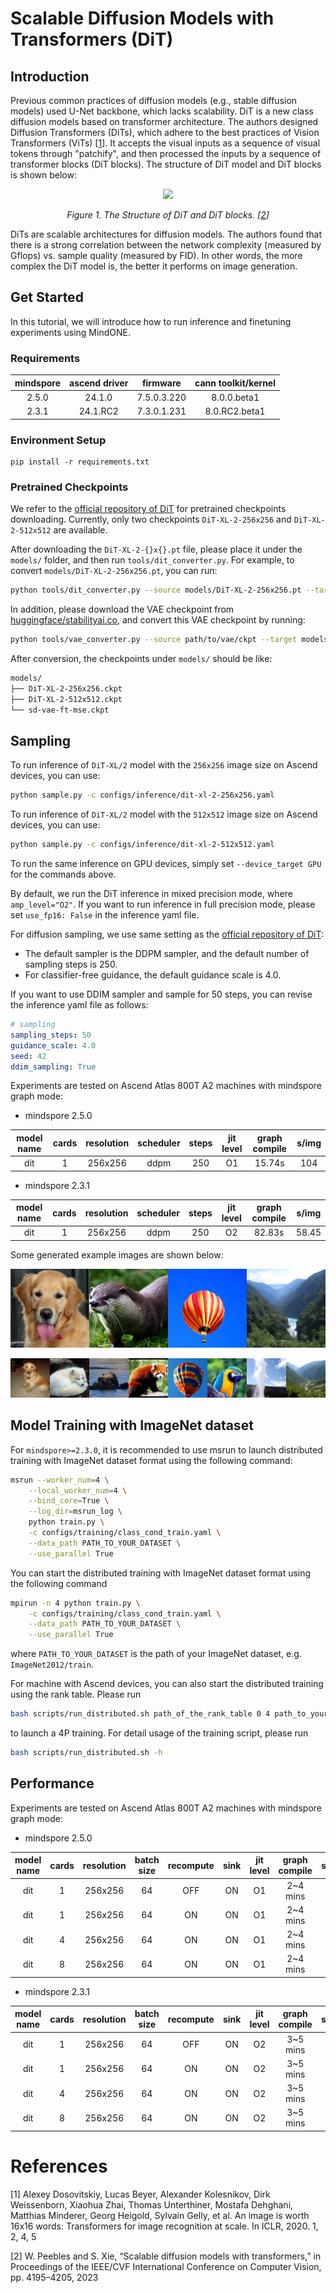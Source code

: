 # Scalable Diffusion Models with Transformers (DiT)

## Introduction
Previous common practices of diffusion models (e.g., stable diffusion models) used U-Net backbone, which lacks scalability. DiT is a new class diffusion models based on transformer architecture. The authors designed Diffusion Transformers (DiTs), which adhere to the best practices of Vision Transformers (ViTs) [<a href="#references">1</a>]. It accepts the visual inputs as a sequence of visual tokens through "patchify", and then processed the inputs  by a sequence of transformer blocks (DiT blocks). The structure of DiT model and DiT blocks is shown below:

<p align="center">
  <img src="https://raw.githubusercontent.com/wtomin/mindone-assets/main/dit/DiT_structure.PNG" width=550 />
</p>
<p align="center">
  <em> Figure 1. The Structure of DiT and DiT blocks. [<a href="#references">2</a>] </em>
</p>

DiTs are scalable architectures for diffusion models. The authors found that there is a strong correlation between the network complexity (measured by Gflops) vs. sample quality (measured by FID). In other words, the more complex the DiT model is, the better it performs on image generation.

## Get Started
In this tutorial, we will introduce how to run inference and finetuning experiments using MindONE.

### Requirements

| mindspore | ascend driver |  firmware   | cann toolkit/kernel |
|:---------:|:-------------:|:-----------:|:-------------------:|
|   2.5.0   |    24.1.0     | 7.5.0.3.220 |     8.0.0.beta1     |
|   2.3.1   |   24.1.RC2    | 7.3.0.1.231 |    8.0.RC2.beta1    |

### Environment Setup

```
pip install -r requirements.txt
```

### Pretrained Checkpoints

We refer to the [official repository of DiT](https://github.com/facebookresearch/DiT) for pretrained checkpoints downloading. Currently, only two checkpoints `DiT-XL-2-256x256` and `DiT-XL-2-512x512` are available.

After downloading the `DiT-XL-2-{}x{}.pt` file, please place it under the `models/` folder, and then run `tools/dit_converter.py`. For example, to convert `models/DiT-XL-2-256x256.pt`, you can run:
```bash
python tools/dit_converter.py --source models/DiT-XL-2-256x256.pt --target models/DiT-XL-2-256x256.ckpt
```

In addition, please download the VAE checkpoint from [huggingface/stabilityai.co](https://huggingface.co/stabilityai/sd-vae-ft-mse/tree/main), and convert this VAE checkpoint by running:
```bash
python tools/vae_converter.py --source path/to/vae/ckpt --target models/sd-vae-ft-mse.ckpt
```

After conversion, the checkpoints under `models/` should be like:
```bash
models/
├── DiT-XL-2-256x256.ckpt
├── DiT-XL-2-512x512.ckpt
└── sd-vae-ft-mse.ckpt
```

## Sampling

To run inference of `DiT-XL/2` model with the `256x256` image size on Ascend devices, you can use:
```bash
python sample.py -c configs/inference/dit-xl-2-256x256.yaml
```

To run inference of `DiT-XL/2` model with the `512x512` image size on Ascend devices, you can use:
```bash
python sample.py -c configs/inference/dit-xl-2-512x512.yaml
```

To run the same inference on GPU devices, simply set `--device_target GPU` for the commands above.

By default, we run the DiT inference in mixed precision mode, where `amp_level="O2"`. If you want to run inference in full precision mode, please set `use_fp16: False` in the inference yaml file.

For diffusion sampling, we use same setting as the [official repository of DiT](https://github.com/facebookresearch/DiT):

- The default sampler is the DDPM sampler, and the default number of sampling steps is 250.
- For classifier-free guidance, the default guidance scale is $4.0$.

If you want to use DDIM sampler and sample for 50 steps, you can revise the inference yaml file as follows:
```yaml
# sampling
sampling_steps: 50
guidance_scale: 4.0
seed: 42
ddim_sampling: True
```

Experiments are tested on Ascend Atlas 800T A2 machines with mindspore graph mode:

- mindspore 2.5.0

| model name | cards | resolution | scheduler | steps | jit level | graph compile | s/img |
| :--------: | :---: | :--------: | :----: | :---: |:---------:|:-------------:|:-----:|
|    dit     |   1   |  256x256   |  ddpm  |  250  |    O1     |    15.74s     |  104  |

- mindspore 2.3.1

| model name | cards | resolution | scheduler | steps | jit level | graph compile |   s/img    |
| :--------: | :---: | :--------: | :----: | :---: | :-------: | :-----------: |:----------:|
|    dit     |   1   |  256x256   |  ddpm  |  250  |    O2     |    82.83s     |   58.45    |

Some generated example images are shown below:
<p float="center">
<img src="https://raw.githubusercontent.com/jianyunchao/mindone-assets/v0.2.0/dit/512x512/class-207.png" width="25%" /><img src="https://raw.githubusercontent.com/jianyunchao/mindone-assets/v0.2.0/dit/512x512/class-360.png" width="25%" /><img src="https://raw.githubusercontent.com/jianyunchao/mindone-assets/v0.2.0/dit/512x512/class-417.png" width="25%" /><img src="https://raw.githubusercontent.com/jianyunchao/mindone-assets/v0.2.0/dit/512x512/class-979.png" width="25%" />
</p>
<p float="center">
<img src="https://raw.githubusercontent.com/jianyunchao/mindone-assets/v0.2.0/dit/256x256/class-207.png" width="12.5%" /><img src="https://raw.githubusercontent.com/jianyunchao/mindone-assets/v0.2.0/dit/256x256/class-279.png" width="12.5%" /><img src="https://raw.githubusercontent.com/jianyunchao/mindone-assets/v0.2.0/dit/256x256/class-360.png" width="12.5%" /><img src="https://raw.githubusercontent.com/jianyunchao/mindone-assets/v0.2.0/dit/256x256/class-387.png" width="12.5%" /><img src="https://raw.githubusercontent.com/jianyunchao/mindone-assets/v0.2.0/dit/256x256/class-417.png" width="12.5%" /><img src="https://raw.githubusercontent.com/jianyunchao/mindone-assets/v0.2.0/dit/256x256/class-88.png" width="12.5%" /><img src="https://raw.githubusercontent.com/jianyunchao/mindone-assets/v0.2.0/dit/256x256/class-974.png" width="12.5%" /><img src="https://raw.githubusercontent.com/jianyunchao/mindone-assets/v0.2.0/dit/256x256/class-979.png" width="12.5%" />
</p>

## Model Training with ImageNet dataset

For `mindspore>=2.3.0`, it is recommended to use msrun to launch distributed training with ImageNet dataset format using the following command:

```bash
msrun --worker_num=4 \
    --local_worker_num=4 \
    --bind_core=True \
    --log_dir=msrun_log \
    python train.py \
    -c configs/training/class_cond_train.yaml \
    --data_path PATH_TO_YOUR_DATASET \
    --use_parallel True
```

You can start the distributed training with ImageNet dataset format using the following command

```bash
mpirun -n 4 python train.py \
    -c configs/training/class_cond_train.yaml \
    --data_path PATH_TO_YOUR_DATASET \
    --use_parallel True
```

where `PATH_TO_YOUR_DATASET` is the path of your ImageNet dataset, e.g. `ImageNet2012/train`.

For machine with Ascend devices, you can also start the distributed training using the rank table.
Please run

```bash
bash scripts/run_distributed.sh path_of_the_rank_table 0 4 path_to_your_dataset
```

to launch a 4P training. For detail usage of the training script, please run

```bash
bash scripts/run_distributed.sh -h
```

## Performance

Experiments are tested on Ascend Atlas 800T A2 machines with mindspore graph mode:

- mindspore 2.5.0

| model name | cards | resolution | batch size | recompute |   sink   | jit level | graph compile | s/step | img/s  |
| :--------: | :---: | :--------: | :--------: | :-------: |:--------:|:---------:|:-------------:|:------:|:------:|
|    dit     |   1   |  256x256   |     64     |    OFF    |    ON    |    O1     |   2~4 mins    |  0.84  | 76.19  |
|    dit     |   1   |  256x256   |     64     |    ON     |    ON    |    O1     |   2~4 mins    |  1.01  | 63.37  |
|    dit     |   4   |  256x256   |     64     |    ON     |    ON    |    O1     |   2~4 mins    |  1.07  | 239.25 |
|    dit     |   8   |  256x256   |     64     |    ON     |    ON    |    O1     |   2~4 mins    |  1.07  | 478.50 |

- mindspore 2.3.1

| model name | cards | resolution | batch size | recompute |   sink   | jit level | graph compile | s/step |    img/s     |
| :--------: | :---: | :--------: | :--------: | :-------: |:--------:| :-------: | :-----------: |:------:|:------------:|
|    dit     |   1   |  256x256   |     64     |    OFF    |    ON    |    O2     |   3~5 mins    |  0.89  |    71.91     |
|    dit     |   1   |  256x256   |     64     |    ON     |    ON    |    O2     |   3~5 mins    |  0.95  |    67.37     |
|    dit     |   4   |  256x256   |     64     |    ON     |    ON    |    O2     |   3~5 mins    |  1.03  |    248.52    |
|    dit     |   8   |  256x256   |     64     |    ON     |    ON    |    O2     |   3~5 mins    |  0.93  |    515.61    |



# References

[1] Alexey Dosovitskiy, Lucas Beyer, Alexander Kolesnikov, Dirk Weissenborn, Xiaohua Zhai, Thomas Unterthiner, Mostafa Dehghani, Matthias Minderer, Georg Heigold, Sylvain Gelly, et al. An image is worth 16x16 words: Transformers for image recognition at scale. In ICLR, 2020. 1, 2, 4, 5

[2] W. Peebles and S. Xie, “Scalable diffusion models with transformers,” in Proceedings of the IEEE/CVF International Conference on Computer Vision, pp. 4195–4205, 2023

